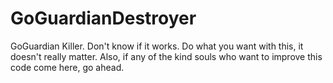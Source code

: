 # GoGuardianDestroyer
GoGuardian Killer. Don't know if it works.
Do what you want with this, it doesn't really matter.
Also, if any of the kind souls who want to improve this code come here, go ahead.
